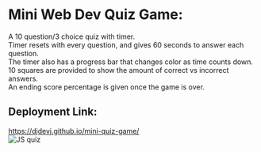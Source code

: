 # Mini Web Dev Quiz Game:
A 10 question/3 choice quiz with timer.<br>
Timer resets with every question, and gives 60 seconds to answer each question.<br>
The timer also has a progress bar that changes color as time counts down.<br>
10 squares are provided to show the amount of correct vs incorrect answers.<br>
An ending score percentage is given once the game is over.<br>
## Deployment Link:
https://djdevj.github.io/mini-quiz-game/<br>
![JS quiz](https://user-images.githubusercontent.com/120237391/210955616-b55561e1-f533-4215-909f-f91bc140b34f.png)
